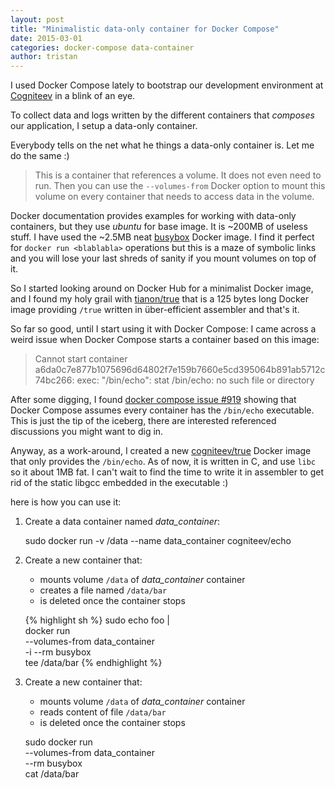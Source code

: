 ```yaml
---
layout: post
title: "Minimalistic data-only container for Docker Compose"
date: 2015-03-01
categories: docker-compose data-container
author: tristan
---
```


I used Docker Compose lately to bootstrap our development environment at [Cogniteev][cogniteev] in a blink of an eye.

To collect data and logs written by the different containers that *composes* our application, I setup a data-only container.

Everybody tells on the net what he things a data-only container is. Let me do the same :)
> This is a container that references a volume. It does not even need to run. Then you can use the `--volumes-from` Docker option to mount this volume on every container that needs to access data in the volume.

Docker documentation provides examples for working with data-only containers, but they use *ubuntu* for base image. It is ~200MB of useless stuff. I have used the ~2.5MB neat [busybox][busybox] Docker image. I find it perfect for `docker run <blablabla>` operations but this is a maze of symbolic links and you will lose your last shreds of sanity if you mount volumes on top of it.

So I started looking around on Docker Hub for a minimalist Docker image, and I found my holy grail with [tianon/true][tianon-true] that is a 125 bytes long Docker image providing `/true` written in über-efficient assembler and that's it.

So far so good, until I start using it with Docker Compose: I came across a weird issue when Docker Compose starts a container based on this image:

> Cannot start container a6da0c7e877b1075696d64802f7e159b7660e5cd395064b891ab5712c74bc266: exec: "/bin/echo": stat /bin/echo: no such file or directory

After some digging, I found [docker compose issue #919][compose-919] showing that Docker Compose assumes every container has the `/bin/echo` executable. This is just the tip of the iceberg, there are interested referenced discussions you might want to dig in.


Anyway, as a work-around, I created a new [cogniteev/true][cogniteev-true] Docker image that only provides the `/bin/echo`. As of now, it is written in C, and use `libc` so it about 1MB fat. I can't wait to find the time to write it in assembler to get rid of the static libgcc embedded in the executable :)

here is how you can use it:

1. Create a data container named *data_container*:

    sudo docker run -v /data --name data_container cogniteev/echo 

2. Create a new container that:
    * mounts volume `/data` of *data_container* container
    * creates a file named `/data/bar`
    * is deleted once the container stops

    {% highlight sh %}
    sudo echo foo |                         \
        docker run                          \
        --volumes-from data_container       \
        -i --rm  busybox                    \
        tee /data/bar
    {% endhighlight %}

3. Create a new container that:
    * mounts volume `/data` of *data_container* container
    * reads content of file `/data/bar`
    * is deleted once the container stops

    sudo docker run \
    --volumes-from data_container \
    --rm busybox \
    cat /data/bar


[busybox]: https://registry.hub.docker.com/_/busybox/
[cogniteev]: http://cogniteev.com
[tianon-true]: https://registry.hub.docker.com/u/tianon/true/
[cogniteev-true]: https://registry.hub.docker.com/u/cogniteev/true/
[cogniteev-true-tutorial]: [https://github.com/cogniteev/docker-echo#basic-usage-with-docker]
[compose-919]: https://github.com/docker/compose/issues/919#issuecomment-76426985]
